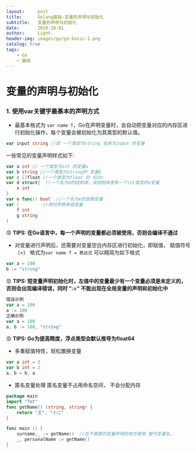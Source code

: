 ```yaml
---
layout:     post
title:      Golang基础-变量的声明与初始化
subtitle:   变量的声明与初始化
date:       2020-10-01
author:     Light-
header-img: images/go/go-basic-1.png
catalog: true
tags:
    - Go
    - 基础
---
```

# 变量的声明与初始化
### 1. 使用var关键字最基本的声明方式
* 最基本格式为 `var name T`，Go在声明变量时，会自动把变量对应的内存区进行初始化操作，每个变量会被初始化为其类型的默认值。
``` go
var input string //即 一个类型为string 名称为input 的变量
```
一些常见的变量声明样式如下:
``` go
var a int // 一个类型为int 的变量a
var b string //一个类型为string的 变量b
var c []float //一个类型为float 的 切片c
var d struct{  //一个名为d的结构体，该结构体里有一个int类型的x变量
    x int 
}
var e func() bool  //一个名为e的函数变量
var (         //用时声明多组变量
    f int
    g string 
)
```
😡 **TIPS: 在Go语言中，每一个声明的变量都必须被使用，否则会编译不通过**

* 对变量进行声明后，还需要对变量空白内存区进行初始化，即赋值， 赋值符号（=）
格式为`var name T = 表达式`
可以精简为如下格式
``` go
var a = 100
b := "string"
```
😡 **TIPS: 短变量声明初始化时，左值中的变量最少有一个变量必须是未定义的，否则会出现编译错误，同时 ":=" 不能出现在全局变量的声明和初始化中**
``` go
错误示例
var a = 100
a := 100
正确示例
var a = 100
a, b := 100, "string"
```
😡 **TIPS: Go为提高精度，浮点类型会默认推导为float64**

* 多重赋值特性，轻松置换变量
``` go
var a int = 3
var b int = 2
a, b = b, a 
```
* 匿名变量处理 匿名变量不占用命名空间， 不会分配内存

``` go
package main
import "fmt"
func getName() (string, string) {
    return "王", "小二"
}

func main () {
    surname,_ := getName()  //在不需要的变量声明的地方使用_替代变量名，
    _, personalName := getName()
}
```
